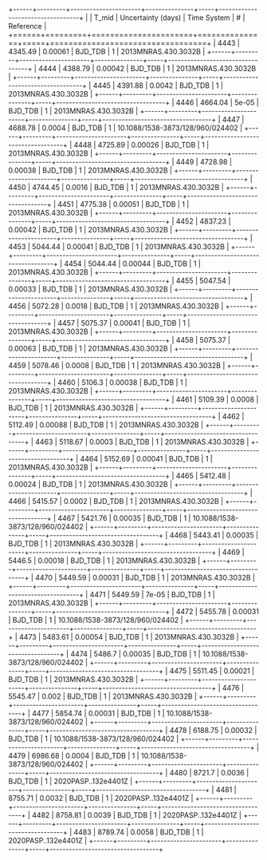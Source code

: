+------+---------+----------------------+---------------+-----+----------------------------------+
|      |   T_mid |   Uncertainty (days) | Time System   |   # | Reference                        |
+======+=========+======================+===============+=====+==================================+
| 4443 | 4345.49 |              0.00061 | BJD_TDB       |   1 | 2013MNRAS.430.3032B              |
+------+---------+----------------------+---------------+-----+----------------------------------+
| 4444 | 4388.79 |              0.00042 | BJD_TDB       |   1 | 2013MNRAS.430.3032B              |
+------+---------+----------------------+---------------+-----+----------------------------------+
| 4445 | 4391.88 |              0.0042  | BJD_TDB       |   1 | 2013MNRAS.430.3032B              |
+------+---------+----------------------+---------------+-----+----------------------------------+
| 4446 | 4664.04 |              5e-05   | BJD_TDB       |   1 | 2013MNRAS.430.3032B              |
+------+---------+----------------------+---------------+-----+----------------------------------+
| 4447 | 4688.78 |              0.0004  | BJD_TDB       |   1 | 10.1088/1538-3873/128/960/024402 |
+------+---------+----------------------+---------------+-----+----------------------------------+
| 4448 | 4725.89 |              0.00026 | BJD_TDB       |   1 | 2013MNRAS.430.3032B              |
+------+---------+----------------------+---------------+-----+----------------------------------+
| 4449 | 4728.98 |              0.00038 | BJD_TDB       |   1 | 2013MNRAS.430.3032B              |
+------+---------+----------------------+---------------+-----+----------------------------------+
| 4450 | 4744.45 |              0.0016  | BJD_TDB       |   1 | 2013MNRAS.430.3032B              |
+------+---------+----------------------+---------------+-----+----------------------------------+
| 4451 | 4775.38 |              0.00051 | BJD_TDB       |   1 | 2013MNRAS.430.3032B              |
+------+---------+----------------------+---------------+-----+----------------------------------+
| 4452 | 4837.23 |              0.00042 | BJD_TDB       |   1 | 2013MNRAS.430.3032B              |
+------+---------+----------------------+---------------+-----+----------------------------------+
| 4453 | 5044.44 |              0.00041 | BJD_TDB       |   1 | 2013MNRAS.430.3032B              |
+------+---------+----------------------+---------------+-----+----------------------------------+
| 4454 | 5044.44 |              0.00044 | BJD_TDB       |   1 | 2013MNRAS.430.3032B              |
+------+---------+----------------------+---------------+-----+----------------------------------+
| 4455 | 5047.54 |              0.00033 | BJD_TDB       |   1 | 2013MNRAS.430.3032B              |
+------+---------+----------------------+---------------+-----+----------------------------------+
| 4456 | 5072.28 |              0.0018  | BJD_TDB       |   1 | 2013MNRAS.430.3032B              |
+------+---------+----------------------+---------------+-----+----------------------------------+
| 4457 | 5075.37 |              0.00041 | BJD_TDB       |   1 | 2013MNRAS.430.3032B              |
+------+---------+----------------------+---------------+-----+----------------------------------+
| 4458 | 5075.37 |              0.00063 | BJD_TDB       |   1 | 2013MNRAS.430.3032B              |
+------+---------+----------------------+---------------+-----+----------------------------------+
| 4459 | 5078.46 |              0.0008  | BJD_TDB       |   1 | 2013MNRAS.430.3032B              |
+------+---------+----------------------+---------------+-----+----------------------------------+
| 4460 | 5106.3  |              0.00038 | BJD_TDB       |   1 | 2013MNRAS.430.3032B              |
+------+---------+----------------------+---------------+-----+----------------------------------+
| 4461 | 5109.39 |              0.0008  | BJD_TDB       |   1 | 2013MNRAS.430.3032B              |
+------+---------+----------------------+---------------+-----+----------------------------------+
| 4462 | 5112.49 |              0.00088 | BJD_TDB       |   1 | 2013MNRAS.430.3032B              |
+------+---------+----------------------+---------------+-----+----------------------------------+
| 4463 | 5118.67 |              0.0003  | BJD_TDB       |   1 | 2013MNRAS.430.3032B              |
+------+---------+----------------------+---------------+-----+----------------------------------+
| 4464 | 5152.69 |              0.00041 | BJD_TDB       |   1 | 2013MNRAS.430.3032B              |
+------+---------+----------------------+---------------+-----+----------------------------------+
| 4465 | 5412.48 |              0.00024 | BJD_TDB       |   1 | 2013MNRAS.430.3032B              |
+------+---------+----------------------+---------------+-----+----------------------------------+
| 4466 | 5415.57 |              0.0002  | BJD_TDB       |   1 | 2013MNRAS.430.3032B              |
+------+---------+----------------------+---------------+-----+----------------------------------+
| 4467 | 5421.76 |              0.00035 | BJD_TDB       |   1 | 10.1088/1538-3873/128/960/024402 |
+------+---------+----------------------+---------------+-----+----------------------------------+
| 4468 | 5443.41 |              0.00035 | BJD_TDB       |   1 | 2013MNRAS.430.3032B              |
+------+---------+----------------------+---------------+-----+----------------------------------+
| 4469 | 5446.5  |              0.00018 | BJD_TDB       |   1 | 2013MNRAS.430.3032B              |
+------+---------+----------------------+---------------+-----+----------------------------------+
| 4470 | 5449.59 |              0.00031 | BJD_TDB       |   1 | 2013MNRAS.430.3032B              |
+------+---------+----------------------+---------------+-----+----------------------------------+
| 4471 | 5449.59 |              7e-05   | BJD_TDB       |   1 | 2013MNRAS.430.3032B              |
+------+---------+----------------------+---------------+-----+----------------------------------+
| 4472 | 5455.78 |              0.00031 | BJD_TDB       |   1 | 10.1088/1538-3873/128/960/024402 |
+------+---------+----------------------+---------------+-----+----------------------------------+
| 4473 | 5483.61 |              0.00054 | BJD_TDB       |   1 | 2013MNRAS.430.3032B              |
+------+---------+----------------------+---------------+-----+----------------------------------+
| 4474 | 5486.7  |              0.00035 | BJD_TDB       |   1 | 10.1088/1538-3873/128/960/024402 |
+------+---------+----------------------+---------------+-----+----------------------------------+
| 4475 | 5511.45 |              0.00021 | BJD_TDB       |   1 | 2013MNRAS.430.3032B              |
+------+---------+----------------------+---------------+-----+----------------------------------+
| 4476 | 5545.47 |              0.002   | BJD_TDB       |   1 | 2013MNRAS.430.3032B              |
+------+---------+----------------------+---------------+-----+----------------------------------+
| 4477 | 5854.74 |              0.00031 | BJD_TDB       |   1 | 10.1088/1538-3873/128/960/024402 |
+------+---------+----------------------+---------------+-----+----------------------------------+
| 4478 | 6188.75 |              0.00032 | BJD_TDB       |   1 | 10.1088/1538-3873/128/960/024402 |
+------+---------+----------------------+---------------+-----+----------------------------------+
| 4479 | 6986.68 |              0.0004  | BJD_TDB       |   1 | 10.1088/1538-3873/128/960/024402 |
+------+---------+----------------------+---------------+-----+----------------------------------+
| 4480 | 8721.7  |              0.0036  | BJD_TDB       |   1 | 2020PASP..132e4401Z              |
+------+---------+----------------------+---------------+-----+----------------------------------+
| 4481 | 8755.71 |              0.0032  | BJD_TDB       |   1 | 2020PASP..132e4401Z              |
+------+---------+----------------------+---------------+-----+----------------------------------+
| 4482 | 8758.81 |              0.0039  | BJD_TDB       |   1 | 2020PASP..132e4401Z              |
+------+---------+----------------------+---------------+-----+----------------------------------+
| 4483 | 8789.74 |              0.0058  | BJD_TDB       |   1 | 2020PASP..132e4401Z              |
+------+---------+----------------------+---------------+-----+----------------------------------+